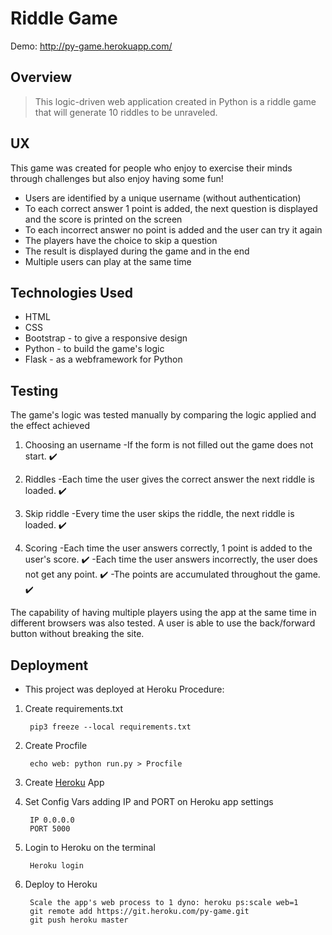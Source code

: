 # Riddle Game
Demo: http://py-game.herokuapp.com/

## Overview

> This logic-driven web application created in Python is a riddle game that will generate 10 riddles to be unraveled.

## UX

This game was created for people who enjoy to exercise their minds through challenges but also enjoy having some fun!

* Users are identified by a unique username (without authentication)
* To each correct answer 1 point is added, the next question is displayed and the score is printed on the screen 
* To each incorrect answer no point is added and the user can try it again
* The players have the choice to skip a question
* The result is displayed during the game and in the end
* Multiple users can play at the same time

## Technologies Used

* HTML
* CSS
* Bootstrap
        - to give a responsive design 
* Python
        - to build the game's logic
* Flask
        - as a webframework for Python

## Testing

The game's logic was tested manually by comparing the logic applied and the effect achieved

1. Choosing an username
-If the form is not filled out the game does not start. :heavy_check_mark:

2. Riddles
-Each time the user gives the correct answer the next riddle is loaded. :heavy_check_mark:

4. Skip riddle
-Every time the user skips the riddle, the next riddle is loaded. :heavy_check_mark:

3. Scoring
-Each time the user answers correctly, 1 point is added to the user's score. :heavy_check_mark:
-Each time the user answers incorrectly, the user does not get any point. :heavy_check_mark:
-The points are accumulated throughout the game. :heavy_check_mark:


The capability of having multiple players using the app at the same time in different browsers was also tested.
A user is able to use the back/forward button without breaking the site.


## Deployment

* This project was deployed at Heroku
Procedure:
1. Create requirements.txt 

        pip3 freeze --local requirements.txt
        
2. Create Procfile

        echo web: python run.py > Procfile
        
3. Create [Heroku](https://www.heroku.com/) App 
4. Set Config Vars adding IP and PORT on Heroku app settings

        IP 0.0.0.0
        PORT 5000
        
5. Login to Heroku on the terminal

        Heroku login
        
6. Deploy to Heroku

        Scale the app's web process to 1 dyno: heroku ps:scale web=1
        git remote add https://git.heroku.com/py-game.git
        git push heroku master








